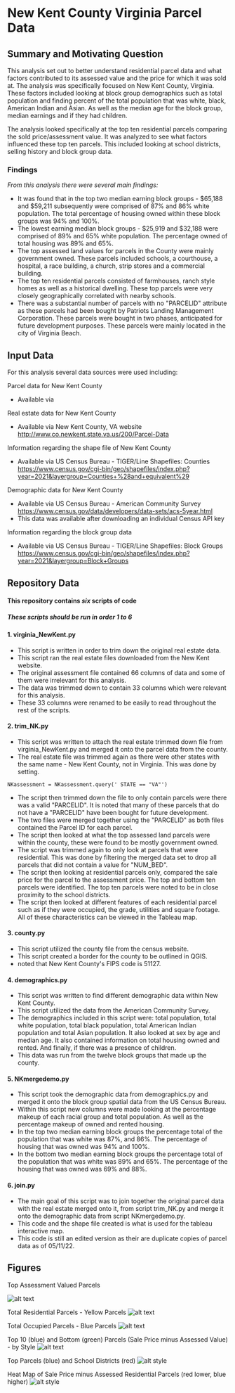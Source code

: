 # New Kent County Virginia Parcel Data

## Summary and Motivating Question

This analysis set out to better understand residential parcel data and what factors contributed to its assessed value and the price for which it was sold at. The analysis was specifically focused on New Kent County, Virginia. These factors included looking at block group demographics such as total population and finding percent of the total population that was white, black, American Indian and Asian. As well as the median age for the block group, median earnings and if they had children. 

The analysis looked specifically at the top ten residential parcels comparing the sold price/assessment value. It was analyzed to see what factors influenced these top ten parcels. This included looking at school districts, selling history and block group data. 

### **Findings**
*From this analysis there were several main findings:*
+ It was found that in the top two median earning block groups - $65,188 and $59,211 subsequently were comprised of 87% and 86% white population. The total percentage of housing owned within these block groups was 94% and 100%.
+ The lowest earning median block groups - $25,919 and $32,188 were comprised of 89% and 65% white population. The percentage owned of total housing was 89% and 65%. 
+ The top assessed land values for parcels in the County were mainly government owned. These parcels included schools, a courthouse, a hospital, a race building, a church, strip stores and a commercial building. 
+ The top ten residential parcels consisted of farmhouses, ranch style homes as well as a historical dwelling. These top parcels were very closely geographically correlated with nearby schools. 
+ There was a substantial number of parcels with no "PARCELID" attribute as these parcels had been bought by Patriots Landing Management Corporation. These parcels were bought in two phases, anticipated for future development purposes. These parcels were mainly located in the city of Virginia Beach. 


## Input Data
For this analysis several data sources were used including:

Parcel data for New Kent County 
+ Available via 

Real estate data for New Kent County
+ Available via New Kent County, VA website http://www.co.newkent.state.va.us/200/Parcel-Data 

Information regarding the shape file of New Kent County 
+ Available via US Census Bureau - TIGER/Line Shapefiles: Counties https://www.census.gov/cgi-bin/geo/shapefiles/index.php?year=2021&layergroup=Counties+%28and+equivalent%29 

Demographic data for New Kent County  
+ Available via US Census Bureau - American Community Survey https://www.census.gov/data/developers/data-sets/acs-5year.html
+ This data was available after downloading an individual Census API key

Information regarding the block group data
+ Available via US Census Bureau - TIGER/Line Shapefiles: Block Groups https://www.census.gov/cgi-bin/geo/shapefiles/index.php?year=2021&layergroup=Block+Groups

## Repository Data
#### This repository contains *six* scripts of code
##### These scripts should be run in order 1 to 6

#### 1. virginia_NewKent.py
- This script is written in order to trim down the original real estate data.
- This script ran the real estate files downloaded from the New Kent website.
- The original assessment file contained 66 columns of data and some of them were irrelevant for this analysis. 
- The data was trimmed down to contain 33 columns which were relevant for this analysis.
- These 33 columns were renamed to be easily to read throughout the rest of the scripts.

#### 2. trim_NK.py
- This script was written to attach the real estate trimmed down file from virginia_NewKent.py and merged it onto the parcel data from the county.
- The real estate file was trimmed again as there were other states with the same name - New Kent County, not in Virginia. This was done by setting. 
```
NKassessment = NKassessment.query(' STATE == "VA"')
```
- The script then trimmed down the file to only contain parcels were there was a valid "PARCELID". It is noted that many of these parcels that do not have a "PARCELID" have been bought for future development. 
- The two files were merged together using the "PARCELID" as both files contained the Parcel ID for each parcel. 
- The script then looked at what the top assessed land parcels were within the county, these were found to be mostly government owned.
- The script was trimmed again to only look at parcels that were residential. This was done by filtering the merged data set to drop all parcels that did not contain a value for "NUM_BED".
- The script then looking at residential parcels only, compared the sale price for the parcel to the assessment price. The top and bottom ten parcels were identified. The top ten parcels were noted to be in close proximity to the school districts. 
- The script then looked at different features of each residential parcel such as if they were occupied, the grade, utilities and square footage. All of these characteristics can be viewed in the Tableau map.

#### 3. county.py
- This script utilized the county file from the census website.
- This script created a border for the county to be outlined in QGIS.
- noted that New Kent County's FIPS code is 51127.

#### 4. demographics.py
- This script was written to find different demographic data within New Kent County.
- This script utilized the data from the American Community Survey. 
- The demographics included in this script were: total population, total white population, total black population, total American Indian population and total Asian population. It also looked at sex by age and median age. It also contained information on total housing owned and rented. And finally, if there was a presence of children.
- This data was run from the twelve block groups that made up the county.

#### 5. NKmergedemo.py
- This script took the demographic data from demographics.py and merged it onto the block group spatial data from the US Census Bureau.
- Within this script new columns were made looking at the percentage makeup of each racial group and total population. As well as the percentage makeup of owned and rented housing. 
- In the top two median earning block groups the percentage total of the population that was white was 87%, and 86%. The percentage of housing that was owned was 94% and 100%. 
- In the bottom two median earning block groups the percentage total of the population that was white was 89% and 65%. The percentage of the housing that was owned was 69% and 88%. 

#### 6. join.py
- The main goal of this script was to join together the original parcel data with the real estate merged onto it, from script trim_NK.py and merge it onto the demographic data from script NKmergedemo.py.
- This code and the shape file created is what is used for the tableau interactive map.
- This code is still an edited version as their are duplicate copies of parcel data as of 05/11/22.

## Figures

Top Assessment Valued Parcels

![alt text](https://github.com/asmall31/virginia_propertyvalues_dev/blob/main/top%20parcels%20assessment%20values.png "Top Assessed Parcels")

Total Residential Parcels - Yellow Parcels
![alt text](https://github.com/asmall31/virginia_propertyvalues_dev/blob/main/total%20residential.png "Total Residential Parcels")

Total Occupied Parcels - Blue Parcels
![alt text](https://github.com/asmall31/virginia_propertyvalues_dev/blob/main/occupied%20residential%20parcels.png "Occupied Parcels") 

Top 10 (blue) and Bottom (green) Parcels (Sale Price minus Assessed Value) - by Style
![alt text](https://github.com/asmall31/virginia_propertyvalues_dev/blob/main/top:bottom%20residential%20parcels%20style.png "Top and Bottom Parcels")

Top Parcels (blue) and School Districts (red) 
![alt style](https://github.com/asmall31/virginia_propertyvalues_dev/blob/main/schools%20:%20top%20value.png "Top Parcels and Schools")

Heat Map of Sale Price minus Assessed Residential Parcels (red lower, blue higher)
![alt style](https://github.com/asmall31/virginia_propertyvalues_dev/blob/main/heat%20map%20.png "Heat Map of Residential Parcels")

